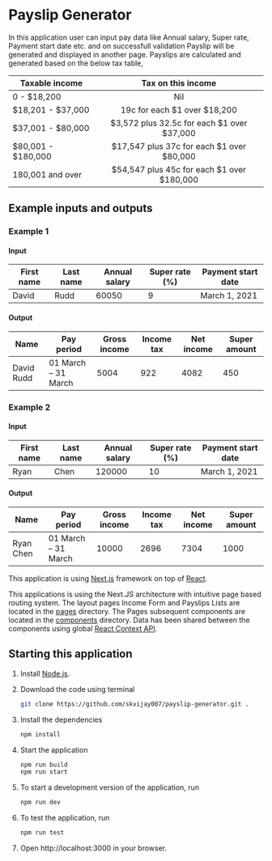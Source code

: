 # Payslip Generator

In this application user can input pay data like Annual salary, Super rate, Payment start date etc. and on successfull validation Payslip will be generated and displayed in another page.
Payslips are calculated and generated based on the below tax table,

| Taxable income| Tax on this income           | 
| ------------- |:-------------:|
| 0 - $18,200      | Nil | 
| $18,201 - $37,000     | 19c for each $1 over $18,200      |  
| $37,001 - $80,000 | $3,572 plus 32.5c for each $1 over $37,000      | 
| $80,001 - $180,000 | $17,547 plus 37c for each $1 over $80,000      |    
| 180,001 and over | $54,547 plus 45c for each $1 over $180,000      |      


## Example inputs and outputs

### Example 1

#### Input

| First name | Last name | Annual salary | Super rate (%) | Payment start date |
| ---------- | --------- | ------------- | -------------- | ------------------ |
| David     | Rudd     | 60050         | 9              | March 1, 2021      |

#### Output

| Name         | Pay period          | Gross income | Income tax | Net income | Super amount |
| ------------ | ------------------- | ------------ | ---------- | ---------- | ------------ |
| David Rudd | 01 March – 31 March | 5004         | 922        | 4082       | 450          |

### Example 2

#### Input

| First name | Last name | Annual salary | Super rate (%) | Payment start date |
| ---------- | --------- | ------------- | -------------- | ------------------ |
| Ryan       | Chen       | 120000        | 10              | March 1, 2021      |

#### Output

| Name         | Pay period          | Gross income | Income tax | Net income | Super amount |
| ------------ | ------------------- | ------------ | ---------- | ---------- | ------------ |
| Ryan Chen     | 01 March – 31 March | 10000        | 2696       | 7304       | 1000          |

This application is using [Next.js](http://nextjs.org/) framework on top of [React](http://reactjs.org).

This applications is using the Next.JS architecture with intuitive page based routing system. 
The layout pages Income Form and Payslips Lists are located in the [pages](pages) directory.
The Pages subsequent components are located in the [components](components) directory.
Data has been shared between the components using global [React Context API](https://reactjs.org/docs/context.html).

## Starting this application

1. Install [Node.js](http://nodejs.org/en/).
3. Download the code using terminal
    ```bash
    git clone https://github.com/skvijay007/payslip-generator.git .
    ```
4. Install the dependencies
    ```bash
    npm install
    ```
5. Start the application
    ```bash
    npm run build
    npm run start
    ```
6. To start a development version of the application, run

    ```bash
    npm run dev
    ```
7. To test the application, run

    ```bash
    npm run test
    ```
6. Open http://localhost:3000 in your browser.
